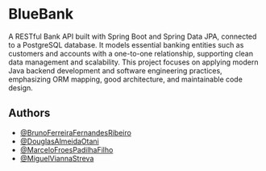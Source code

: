 
# BlueBank

A RESTful Bank API built with Spring Boot and Spring Data JPA, connected to a PostgreSQL database.
It models essential banking entities such as customers and accounts with a one-to-one relationship, supporting clean data management and scalability.
This project focuses on applying modern Java backend development  and software engineering practices, emphasizing ORM mapping, good architecture, and maintainable code design.


## Authors

- [@BrunoFerreiraFernandesRibeiro](https://www.github.com/Bruno-Fernands)
- [@DouglasAlmeidaOtani](https://www.github.com/DouglasOtani)
- [@MarceloFroesPadilhaFilho](https://www.github.com/mfp1401)
- [@MiguelViannaStreva](https://www.github.com/migstreva)
